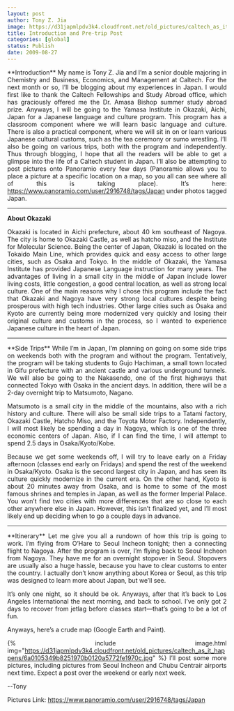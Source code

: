 ```yaml
---
layout: post
author: Tony Z. Jia
image: https://d31japmlpdv3k4.cloudfront.net/old_pictures/caltech_as_it_happens/6a0105349b8251970b0120a52065ad970b.jpg
title: Introduction and Pre-trip Post
categories: [global]
status: Publish
date: 2009-08-27
---
```


<div style="text-align: justify;">
**Introduction**
My name is Tony Z. Jia and I’m a senior double majoring in Chemistry
and Business, Economics, and Management at Caltech. For the next month
or so, I’ll be blogging about my experiences in Japan. I would first
like to thank the Caltech Fellowships and Study Abroad office, which
has graciously offered me the Dr. Amasa Bishop summer study abroad
prize. Anyways, I will be going to the Yamasa Institute in Okazaki,
Aichi, Japan for a Japanese language and culture program. This program
has a classroom component where we will learn basic language and
culture. There is also a practical component, where we will sit in on
or learn various Japanese cultural customs, such as the tea ceremony or
sumo wrestling. I’ll also be going on various trips, both with the
program and independently. Thus through blogging, I hope that all the
readers will be able to get a glimpse into the life of a Caltech
student in Japan. I’ll also be attempting to post pictures onto
Panoramio every few days (Panoramio allows you to place a picture at a
specific location on a map, so you all can see where all of this is
taking place). It’s here: <a href="https://www.panoramio.com/user/2916748/tags/Japan">https://www.panoramio.com/user/2916748/tags/Japan</a> under photos tagged Japan.

<hr />

**About Okazaki**

Okazaki is located in Aichi prefecture, about 40 km southeast of
Nagoya. The city is home to Okazaki Castle, as well as hatcho miso, and
the Institute for Molecular Science. Being the center of Japan, Okazaki
is located on the Tokaido Main Line, which provides quick and easy
access to other large cities, such as Osaka and Tokyo. In the middle of
Okazaki, the Yamasa Institute has provided Japanese Language
instruction for many years. The advantages of living in a small city in
the middle of Japan include lower living costs, little congestion, a
good central location, as well as strong local culture. One of the main
reasons why I chose this program include the fact that Okazaki and
Nagoya have very strong local cultures despite being prosperous with
high tech industries. Other large cities such as Osaka and Kyoto are
currently being more modernized very quickly and losing their original
culture and customs in the process, so I wanted to experience Japanese
culture in the heart of Japan. 

<hr />
**Side Trips**
While I’m in Japan, I’m planning on going on some side trips on
weekends both with the program and without the program. Tentatively,
the program will be taking students to Gujo Hachiman, a small town
located in Gifu prefecture with an ancient castle and various
underground tunnels. We will also be going to the Nakasendo, one of the
first highways that connected Tokyo with Osaka in the ancient days. In
addition, there will be a 2-day overnight trip to Matsumoto, Nagano.

Matsumoto is a small city in the middle of the mountains, also with a
rich history and culture. There will also be small side trips to a
Tatami factory, Okazaki Castle, Hatcho Miso, and the Toyota Motor
Factory. Independently, I will most likely be spending a day in Nagoya,
which is one of the three economic centers of Japan. Also, if I can
find the time, I will attempt to spend 2.5 days in Osaka/Kyoto/Kobe.

Because we get some weekends off, I will try to leave early on a Friday
afternoon (classes end early on Fridays) and spend the rest of the
weekend in Osaka/Kyoto. Osaka is the second largest city in Japan, and
has seen its culture quickly modernize in the current era. On the other
hand, Kyoto is about 20 minutes away from Osaka, and is home to some of
the most famous shrines and temples in Japan, as well as the former
Imperial Palace. You won’t find two cities with more differences that
are so close to each other anywhere else in Japan. However, this isn’t
finalized yet, and I’ll most likely end up deciding when to go a couple
days in advance.

<hr />
**Itinerary**
Let me give you all a rundown of how this trip is going to work. I’m
flying from O’Hare to Seoul Incheon tonight; then a connecting flight
to Nagoya. After the program is over, I’m flying back to Seoul Incheon
from Nagoya. They have me for an overnight stopover in Seoul. Stopovers
are usually also a huge hassle, because you have to clear customs to
enter the country. I actually don’t know anything about Korea or Seoul,
as this trip was designed to learn more about Japan, but we’ll see.

It’s only one night, so it should be ok. Anyways, after that it’s back
to Los Angeles International the next morning, and back to school. I’ve
only got 2 days to recover from jetlag before classes start—that’s
going to be a lot of fun.

Anyways, here’s a crude map (Google Earth and Paint).


{% include image.html img="https://d31japmlpdv3k4.cloudfront.net/old_pictures/caltech_as_it_happens/6a0105349b8251970b0120a5772fe1970c.jpg" %}
I’ll post some more pictures, including pictures from Seoul Incheon and Chubu Centrair airports next time. Expect a post over the weekend or early next week.

--Tony

Pictures Link: <a href="https://www.panoramio.com/user/2916748/tags/Japan">https://www.panoramio.com/user/2916748/tags/Japan</a>
